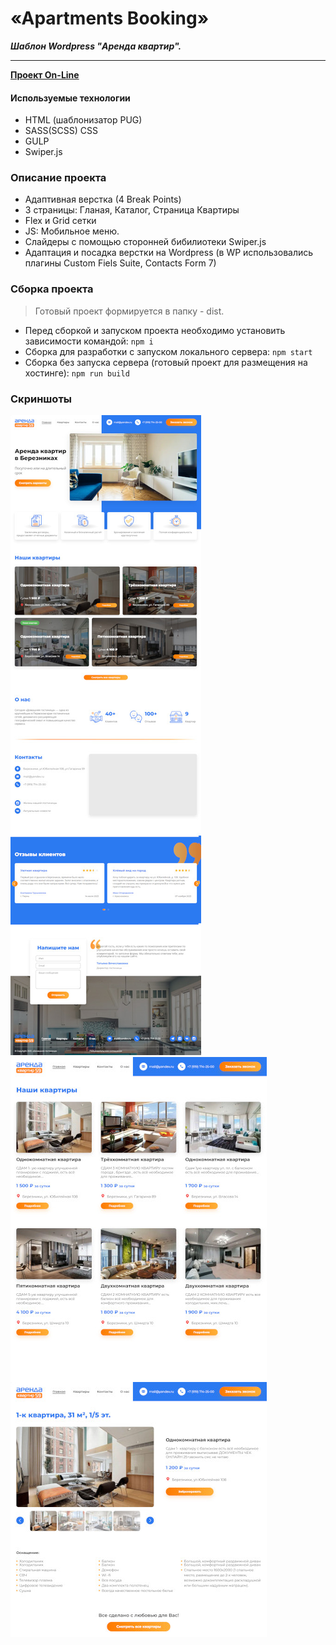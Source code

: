 # «Apartments Booking»

**_Шаблон Wordpress "Аренда квартир"._**

---

**[Проект On-Line](https://apartments.dendev.ru/)**

#### Используемые технологии

- HTML (шаблонизатор PUG)
- SASS(SCSS) CSS
- GULP
- Swiper.js

### Описание проекта

- Адаптивная верстка (4 Break Points)
- 3 страницы: Гланая, Каталог, Страница Квартиры
- Flex и Grid сетки
- JS: Мобильное меню.
- Слайдеры с помощью сторонней бибилиотеки Swiper.js
- Адаптация и посадка верстки на Wordpress (в WP использовались плагины Custom Fiels Suite, Contacts Form 7)

### Сборка проекта

> Готовый проект формируется в папку - dist.

- Перед сборкой и запуском проекта необходимо установить зависимости командой: `npm i`
- Сборка для разработки с запуском локального сервера: `npm start`
- Сборка без запуска сервера (готовый проект для размещения на хостинге): `npm run build`

### Скриншоты

![Скриншот Главная](/screenshots/index.jpg)
![Скриншот Каталог и Страница Товара (TAB - Описание)](/screenshots/secondary.jpg)
